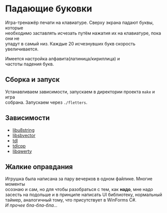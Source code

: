 # Падающие буковки
Игра-тренажёр печати на клавиатуре. Сверху экрана падают буквы, которые\
необходимо заставлять исчезать путём нажатия их на клавиатуре, пока они не\
упадут в самый низ. Каждые 20 исчезнувших букв скорость увеличивается.
    
Имеется настройка алфавита(латиница/кириллица) и\
частоты падения букв. 
    
## Сборка и запуск
Устанавливаем зависимости, запускаем в директории проекта `make` и игра\
собрана. Запускаем через `./fletters`. 
    
## Зависимости
* [libu8string](https://github.com/celtrecium/libu8string)
* [libsbvector](https://github.com/celtrecium/libsbvector)
* [tdl](https://github.com/celtrecium/tdl)
* [tdlcpp](https://github.com/celtrecium/tdlcpp)
* [libqwerty](https://github.com/celtrecium/libqwerty)

## Жалкие оправдания
Игрушка была написана за пару вечерков в одном файлике. Многие моменты\
осознаю и сам, но для чтобы разобраться с тем, как **надо**, мне надо\
засесть на подольше и в принципе написать UI библиотеку, нормальный\
таймер, аналогичный тому, что присутствует в WinForms C#.\
*И прочее  бла-бла-бла...*
